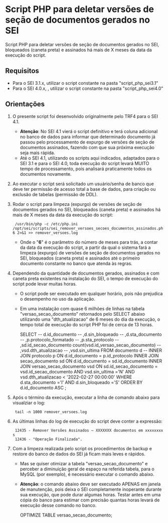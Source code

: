 # Script PHP para deletar versões de seção de documentos gerados no SEI
Script PHP para deletar versões de seção de documentos gerados no SEI, bloqueados (caneta preta) e assinados há mais de X meses da data da execução do script.

## Requisitos
- Para o SEI 3.1.x, utilizar o script constante na pasta "script_php_sei3.1"
- Para o SEI 4.0.x, , utilizar o script constante na pasta "script_php_sei4.0"

## Orientações
1. O presente script foi desenvolvido originalmente pelo TRF4 para o SEI 4.1.
	- **Atenção**: No SEI 4.1 vierá o script definitivo e terá coluna adicional no banco de dados para informar que determinado documento já passou pelo processamento de expurgo de versões de seção de documentos assinados, fazendo com que sua próxima execução seja mais rápida.
	- Até o SEI 4.1, utilizando os scripts aqui indicados, adaptados para o SEI 3.1 e para o SEI 4.0, toda execução do script levará MUITO tempo de processamento, pois analisará praticamente todos os documentos novamente.
2. Ao executar o script será solicitado um usuário/senha de banco que deve ter permissão de acesso total a base de dados, para criação ou exclusão de tabelas (permissão de DDL).
3. Rodar o script para limpeza (expurgo) de versões de seção de documentos gerados no SEI, bloqueados (caneta preta) e assinados há mais de X meses da data da execução do script:

		/usr/bin/php -c /etc/php.ini /opt/sei/scripts/sei_remover_versoes_secoes_documentos_assinados.php 6 2>&1 >> remover_versoes.log
		
	- Onde o "**6**" é o parâmetro do número de meses para trás, a contar da data da execução do script, a partir da qual o sistema fará a limpeza (expurgo) de versões de seção de documentos gerados no SEI, bloqueados (caneta preta) e assinados até o primeiro documento constante no banco que atenda às regras.

4. Dependendo da quantidade de documentos gerados, assinados e com caneta preta existentes na instalação do SEI, o tempo de execução do script pode levar muitas horas.
	- O script pode ser executado em qualquer horário, pois não prejudica o desempenho no uso da aplicação.
	- Em uma instalação com quase 6 milhões de linhas na tabela "versao_secao_documento" retornados pelo SELECT abaixo utilizando uma "dth_atualizacao" de 6 meses do dia da execução, o tempo total de execução do script PHP foi de cerca de 13 horas.

		SELECT
		-- d.id_documento
		-- ,d.sin_bloqueado
		-- ,d.sta_documento
		-- ,p.protocolo_formatado
		-- ,p.sta_protocolo
		-- ,sd.id_secao_documento
		count(vsd.id_versao_secao_documento)
		-- ,vsd.dth_atualizacao
		-- ,vsd.sin_ultima
		FROM documento d
		-- INNER JOIN protocolo p ON d.id_documento = p.id_protocolo
		INNER JOIN secao_documento sd ON d.id_documento = sd.id_documento
		INNER JOIN versao_secao_documento vsd ON sd.id_secao_documento = vsd.id_secao_documento AND vsd.sin_ultima ='N' AND vsd.dth_atualizacao < '2022-02-27 00:00:00'
		WHERE d.sta_documento ='I' AND d.sin_bloqueado ='S'
		ORDER BY d.id_documento ASC
		;

5. Após o término da execução, executar a linha de comando abaixo para visualziar o log:

		tail -n 1000 remover_versoes.log

6. As últimas linhas do log de execução do script deve conter a expressão:
		
		12435 - Remover Versões Assinados – XXXXXXX documentos em xxxxxxxx s
		12436 - "Operação Finalizada".

7. Com a limpeza realizada pelo script os procedimentos de backup e restore do banco de dados do SEI já ficam mais leves e rápidos.
	- Mas se quiser otimizar a tabela "versao_secao_documento" e perceber a diminuição geral de espaço na referida tabela, para o MySQL (por exemplo), é necessário executar o comando abaixo.
	- **Atenção**: o comando abaixo deve ser executado APENAS em janela de manutenção, pois deixa o SEI completamente inoperante durante sua execução, que pode durar algumas horas. Testar antes em uma cópia do banco para estimar com precisão quantas horas levará de execução desse comando no banco.
		
		OPTIMIZE TABLE versao_secao_documento;
		
